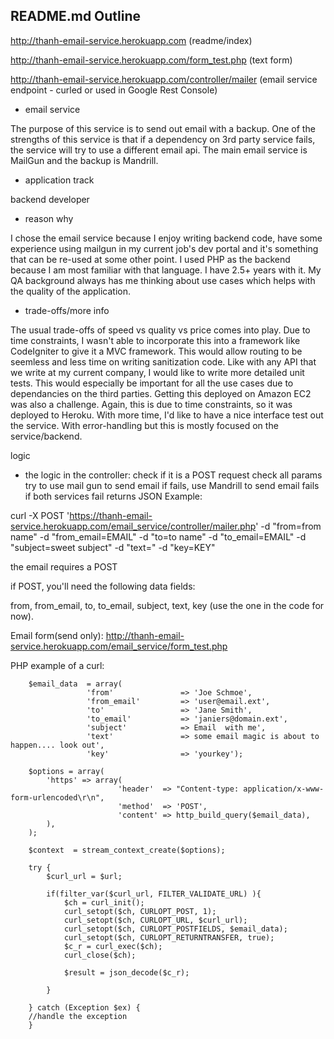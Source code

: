 ## README.md Outline
http://thanh-email-service.herokuapp.com (readme/index)

http://thanh-email-service.herokuapp.com/form_test.php (text form)

http://thanh-email-service.herokuapp.com/controller/mailer (email service endpoint - curled or used in Google Rest Console)


* email service

The purpose of this service is to send out email with a backup. One of the strengths of this service is that if a dependency on 3rd party service fails, the service will try to use a different email api. The main email service is MailGun and the backup is Mandrill.

* application track

backend developer

* reason why

I chose the email service because I enjoy writing backend code, have some experience using mailgun in my current job's dev portal and it's something that can be re-used at some other point. I used PHP as the backend because I am most familiar with that language. I have 2.5+ years with it. My QA background always has me thinking about use cases which helps with the quality of the application.

* trade-offs/more info

The usual trade-offs of speed vs quality vs price comes into play. Due to time constraints, I wasn't able to incorporate this into a framework like CodeIgniter to give it a MVC framework. This would allow routing to be seemless and less time on writing sanitization code. Like with any API that we write at my current company, I would like to write more detailed unit tests. This would especially be important for all the use cases due to dependancies on the third parties. Getting this deployed on Amazon EC2 was also a challenge. Again, this is due to time constraints, so it was deployed to Heroku. With more time, I'd like to have a nice interface test out the service. With error-handling but this is mostly focused on the service/backend.

logic

* the logic in the controller:
check if it is a POST request
check all params
try to use mail gun to send email
if fails, use Mandrill to send email
fails if both services fail
returns JSON
Example:

curl -X POST 'https://thanh-email-service.herokuapp.com/email_service/controller/mailer.php' -d "from=from name" -d "from_email=EMAIL" -d "to=to name" -d "to_email=EMAIL" -d "subject=sweet subject" -d "text=" -d "key=KEY"

the email requires a POST

if POST, you'll need the following data fields: 

from, from_email, to, to_email, subject, text, key (use the one in the code for now).

Email form(send only): http://thanh-email-service.herokuapp.com/email_service/form_test.php

PHP example of a curl:

        $email_data  = array(
                     'from'               => 'Joe Schmoe',
                     'from_email'         => 'user@email.ext',
                     'to'                 => 'Jane Smith',
                     'to_email'           => 'janiers@domain.ext',
                     'subject'            => Email  with me',
                     'text'               => some email magic is about to happen.... look out',
                     'key'                => 'yourkey');

        $options = array(
            'https' => array(
                            'header'  => "Content-type: application/x-www-form-urlencoded\r\n",
                            'method'  => 'POST',
                            'content' => http_build_query($email_data),
            ),
        );

        $context  = stream_context_create($options);
        
        try {
            $curl_url = $url;

            if(filter_var($curl_url, FILTER_VALIDATE_URL) ){
                $ch = curl_init();
                curl_setopt($ch, CURLOPT_POST, 1);
                curl_setopt($ch, CURLOPT_URL, $curl_url);
                curl_setopt($ch, CURLOPT_POSTFIELDS, $email_data);
                curl_setopt($ch, CURLOPT_RETURNTRANSFER, true);                     
                $c_r = curl_exec($ch);                 
                curl_close($ch);

                $result = json_decode($c_r);   

            }

        } catch (Exception $ex) {
        //handle the exception
        }
            


